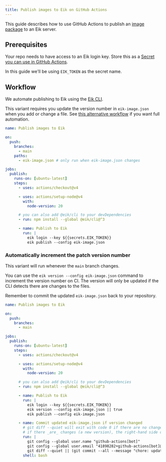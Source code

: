 ```yaml
---
title: Publish images to Eik on GitHub Actions
---
```


This guide describes how to use GitHub Actions to publish an [image package](/docs/dependencies/images) to an Eik server.

## Prerequisites

Your repo needs to have access to an Eik login key. Store this as a [Secret you can use in GitHub Actions](https://docs.github.com/en/actions/security-guides/using-secrets-in-github-actions).

In this guide we'll be using `EIK_TOKEN` as the secret name.

## Workflow

We automate publishing to Eik using the [Eik CLI](/docs/reference/at-eik-cli/).

This variant requires you update the version number in `eik-image.json` when you add or change a file. See [this alternative workflow](#automatically-increment-the-patch-version-number) if you want full automation.

```yaml
name: Publish images to Eik

on:
  push:
    branches:
      - main
    paths:
      - eik-image.json # only run when eik-image.json changes

jobs:
  publish:
    runs-on: [ubuntu-latest]
    steps:
      - uses: actions/checkout@v4

      - uses: actions/setup-node@v4
        with:
          node-version: 20

      # you can also add @eik/cli to your devDependencies
      - run: npm install --global @eik/cli@^3

      - name: Publish to Eik
        run: |
          eik login --key ${{secrets.EIK_TOKEN}}
          eik publish --config eik-image.json
```

### Automatically increment the patch version number

This variant will run whenever the `main` branch changes.

You can use the `eik version --config eik-image.json` command to increment the version number on CI.
The version will only be updated if the CLI detects there are changes to the files.

Remember to commit the updated `eik-image.json` back to your repository.

```yaml
name: Publish images to Eik

on:
  push:
    branches:
      - main

jobs:
  publish:
    runs-on: [ubuntu-latest]
    steps:
      - uses: actions/checkout@v4

      - uses: actions/setup-node@v4
        with:
          node-version: 20

      # you can also add @eik/cli to your devDependencies
      - run: npm install --global @eik/cli@^3

      - name: Publish to Eik
        run: |
          eik login --key ${{secrets.EIK_TOKEN}}
          eik version --config eik-image.json || true
          eik publish --config eik-image.json

      - name: Commit updated eik-image.json if version changed
        # git diff --quiet will exit with code 0 if there are no changes.
        # if there _are_ changes (a new version), the right-hand side of || will run
        run: |
          git config --global user.name "github-actions[bot]"
          git config --global user.email "41898282+github-actions[bot]@users.noreply.github.com"
          git diff --quiet || (git commit --all --message "chore: update version number in eik-image.json [skip ci]" && git push origin HEAD)
        shell: bash
```
